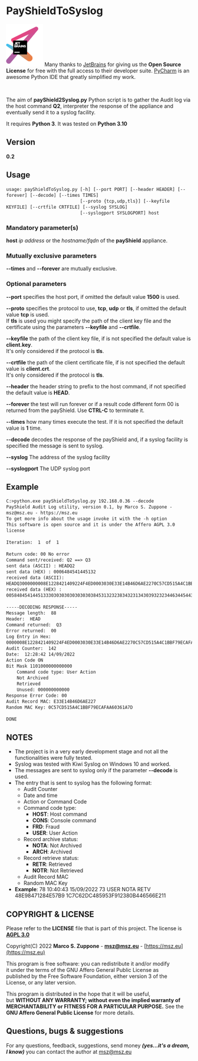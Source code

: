 # PayShieldToSyslog

<a href="https://www.jetbrains.com/?from=payShiled2Syslog"><img src=images/jetbrains-variant-3.png width=100></a>
Many thanks to <a href="https://www.jetbrains.com/?from=PayshieldPPressureTest">JetBrains</a> for giving us the <b>Open
Source License</b> for free with the full access to their developer suite.
<a href="https://www.jetbrains.com/pycharm/?from=payShiled2Syslog">PyCharm</a> is an awesome Python IDE that
greatly simplified my work.

&nbsp;

The aim of **payShield2Syslog.py** Python script is to gather the Audit log via the host command **Q2**, interpreter
the response of the appliance and eventually send it to a syslog facility.

It requires **Python 3**. It was tested on **Python 3.10**

## Version

**0.2**

## Usage

    usage: payShieldToSyslog.py [-h] [--port PORT] [--header HEADER] [--forever] [--decode] [--times TIMES]
                                [--proto {tcp,udp,tls}] [--keyfile KEYFILE] [--crtfile CRTFILE] [--syslog SYSLOG]
                                [--syslogport SYSLOGPORT] host

### Mandatory parameter(s)

**host** *ip address* or the *hostname/fqdn* of the **payShield** appliance.

### Mutually exclusive parameters

**--times** and **--forever** are mutually exclusive.

### Optional parameters

**--port** specifies the host port, if omitted the default value **1500** is used.

**--proto** specifies the protocol to use, **tcp**, **udp** or **tls**, if omitted the default value **tcp**
is used.  
If **tls** is used you might specify the path of the client key file and the certificate using the parameters **--keyfile** and **--crtfile**.

**--keyfile** the path of the client key file, if is not specified the default value is **client.key**.  
It's only considered if the protocol is **tls**.

**--crtfile** the path of the client certificate file, if is not specified the default value is **client.crt**.  
It's only considered if the protocol is **tls**.

**--header** the header string to prefix to the host command, if not specified the default value is **HEAD**.

**--forever** the test will run forever or if a result code different form 00 is returned from the payShield. Use **CTRL-C** to terminate it.

**--times** how many times execute the test. If it is not specified the default value is **1** time.

**--decode** decodes the response of the payShield and, if a syslog facility is specified the message is sent to syslog.

**--syslog** The address of the syslog facility

**--syslogport** The UDP syslog port

## Example

    C:>python.exe payShieldToSyslog.py 192.168.0.36 --decode 
    PayShield Audit Log utility, version 0.1, by Marco S. Zuppone - msz@msz.eu - https://msz.eu
    To get more info about the usage invoke it with the -h option
    This software is open source and it is under the Affero AGPL 3.0 license
    
    Iteration:  1  of  1
    
    Return code: 00 No error
    Command sent/received: Q2 ==> Q3
    sent data (ASCII) : HEADQ2
    sent data (HEX) : 0006484541445132
    received data (ASCII): HEADQ3000000008E1228421409224F4ED0003030E33E14B46D6AE2270C57CD515A4C1BBF79ECAFAA60361A7D
    received data (HEX) : 005848454144513330303030303030303845313232383432313430393232344634454430303033303330453333453134423436443641453232373043353743443531354134433142424637394543414641413630333631413744
    
    -----DECODING RESPONSE-----
    Message length:  88
    Header:  HEAD
    Command returned:  Q3
    Error returned:  00
    Log Entry in Hex:  0000008E1228421409224F4ED0003030E33E14B46D6AE2270C57CD515A4C1BBF79ECAFAA60361A7D
    Audit Counter:  142
    Date:  12:28:42 14/09/2022
    Action Code ON
    Bit Mask 1101000000000000
        Command code type: User Action
        Not Archived
        Retrieved
        Unused: 000000000000
    Response Error Code: 00
    Audit Record MAC: E33E14B46D6AE227
    Random MAC Key: 0C57CD515A4C1BBF79ECAFAA60361A7D
    
    DONE

## NOTES

- The project is in a very early development stage and not all the functionalities were fully tested.
- Syslog was tested with Kiwi Syslog on Windows 10 and worked.
- The messages are sent to syslog only if the parameter **--decode** is used.
- The entry that is sent to syslog has the following format:
  - Audit Counter
  - Date and time
  - Action or Command Code
  - Command code type:
    - **HOST**: Host command
    - **CONS**: Console command
    - **FRD**:  Fraud
    - **USER**: User Action
  - Record archive status:
    - **NOTA**: Not Archived
    - **ARCH**: Archived
  - Record retrieve status:
    - **RETR**: Retrieved
    - **NOTR**: Not Retrieved
  - Audit Record MAC
  - Random MAC Key
- **Example**: 78 10:40:43 15/09/2022 73 USER NOTA RETV 48E98471284E57B9 1C7C62DC485953F912380B446566E211

## COPYRIGHT & LICENSE
  Please refer to the **LICENSE** file that is part of this project.
  The license is **[AGPL 3.0](https://www.gnu.org/licenses/agpl-3.0.en.html)**
  
  Copyright(C) 2022 **Marco S. Zuppone** - **msz@msz.eu** - [https://msz.eu](https://msz.eu)

This program is free software: you can redistribute it and/or modify  
it under the terms of the GNU Affero General Public License as  
published by the Free Software Foundation, either version 3 of the  
License, or any later version.

This program is distributed in the hope that it will be useful,  
but **WITHOUT ANY WARRANTY; without even the implied warranty of  
MERCHANTABILITY or FITNESS FOR A PARTICULAR PURPOSE.** See the  
**GNU Affero General Public License** for more details.

## Questions, bugs & suggestions
For any questions, feedback, suggestions, send money ***(yes...it's a dream, I know)*** you can contact the author at [msz@msz.eu](mailto:msz@msz.eu)

